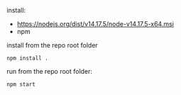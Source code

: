 install:
- https://nodejs.org/dist/v14.17.5/node-v14.17.5-x64.msi
- npm


install from the repo root folder
```
npm install .
```
run from the repo root folder:

```
npm start

```